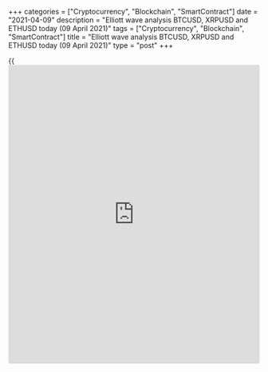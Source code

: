 +++
categories = ["Cryptocurrency", "Blockchain", "SmartContract"]
date = "2021-04-09"
description = "Elliott wave analysis BTCUSD, XRPUSD and ETHUSD today (09 April 2021)"
tags = ["Cryptocurrency", "Blockchain", "SmartContract"]
title = "Elliott wave analysis BTCUSD, XRPUSD and ETHUSD today (09 April 2021)"
type = "post"
+++

{{<iframe id="large-banner" src="https://www.bounty.group/#slide=6.0" width="100%" height="600" scrolling="no" style="border: 0px solid rgb(216, 221, 230); border-radius: 3px;">}}

2021-04-09

2021-04-09

Short-term forecast for BTCUSD, XRPUSD and ETHUSD 09.04.2021Roman Onegin

I welcome my readers!

I have prepared a short-term cryptocurrency forecast based on Elliott
wave analysis of Bitcoin, Ripple, and Ethereum. I offer entry signals to
trade each cryptocurrency.

All three cryptocurrencies covered in the article should be soon rising
in impulse waves.

The article covers the following subjects:

## Elliott wave Bitcoin analysis

The BTCUSD market is forming the impulse wave [5], with wave 5, composed
of sub-waves [1]-[2]-[3]-[4]-[5] of a smaller degree, developing inside.
The market must have completed the corrective down wave [4] as a simple
zigzag (A)-(B)-(C). Therefore, the price should be rising in sub-wave
[5] of a smaller degree towards the level of 61800.00, which is the
previous high made by wave 3 of a larger degree. One could enter
purchases in the current situation.

### Trading plan for [BTCUSD][1] today:

Buy 58185.50, TP 61800.00

* * *

## Elliott wave Ripple analysis

The XRPUSD continues forming the upward impulse, which started after the
triangle (A)-(B)-(C)-(D)-(E) had completed. So far, there have formed an
impulse wave (1) and a small corrective wave (2). There is unfolding the
impulse sub-wave (3). The market may have completed the corrective down
wave 4, so the price should be soon rising in wave 5 to a level of
1.230. It is relevant to enter long positions with the target profit at
level 1.230.

### Trading plan for [XRPUSD][2] today:

Buy 1.029, TP 1.230

* * *

## Elliott wave Ethereum analysis

The ETHUSD market is forming the final part of the upward impulse wave
C. There is now developing sub-wave (5) of impulse [5]. Wave (5) is
composed of the sub-waves 1-2-3-4-5. The market must have finished the
corrective wave 4 as a zigzag composed of three sub-waves [A]-[B]-[C].
Therefore, the price should be soon rising in sub-wave 5 to a level of
2280.00. It is relevant to enter long positions in the current
situation.

### Trading plan for [ETHUSD][3] **** today:

Buy 2073.59, TP 2280.00

* * *

P.S. Did you like my article? Share it in social networks: it will be
the best “thank you" :)

Ask me questions and comment below. I’ll be glad to answer your
questions and give necessary explanations.

 **Useful links:**

  * I recommend trying to trade with a reliable broker [here][4]. The system allows you to trade by yourself or copy successful traders from all across the globe.
  * Use my promo-code BLOG for getting deposit bonus 50% on LiteForex platform. Just enter this code in the appropriate field while [depositing][5] your trading account.
  * Telegram chat for traders: <t.me/liteforexengchat>. We are sharing the signals and trading experience
  * Telegram channel with high-quality analytics, Forex reviews, training articles, and other useful things for traders <t.me/liteforex>



## Price chart of BTCUSD in real time mode

The content of this article reflects the author’s opinion and does not
necessarily reflect the official position of LiteForex. The material
published on this page is provided for informational purposes only and
should not be considered as the provision of investment advice for the
purposes of Directive 2004/39/EC.

Rate this article:

{{value}}

( {{count}} {{title}} )

   1. my.liteforex.com/trading/chart?symbol=BTCUSD
   2. my.liteforex.com/trading/chart?symbol=XRPUSD
   3. my.liteforex.com/trading/chart?symbol=ETHUSD
   4. my.liteforex.com/?category=analysts-opinions&slug=short-term-forecast-for-[BTC](https://www.playgroundfx.com/blog/who-is-the-creator-of-bitcoin/)usd-xrpusd-and-ethusd-09042021&openPopup=%2Fregistration%2Fpopup&utm_source=blog&utm_medium=article&utm_campaign=bonus
   5. my.liteforex.com/deposit/?category=analysts-opinions&slug=short-term-forecast-for-[BTC](https://www.playgroundfx.com/blog/who-is-the-creator-of-bitcoin/)usd-xrpusd-and-ethusd-09042021&promo_code=BLOG&utm_source=blog&utm_medium=article&utm_campaign=bonus